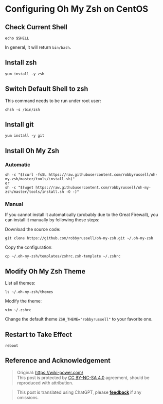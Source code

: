 # Configuring Oh My Zsh on CentOS

## Check Current Shell

```Shell
echo $SHELL
```

In general, it will return `bin/bash`.

## Install zsh

```shell
yum install -y zsh
```

## Switch Default Shell to zsh

This command needs to be run under root user:

```shell
chsh -s /bin/zsh
```

## Install git

```shell
yum install -y git
```

## Install Oh My Zsh

### Automatic

```shell
sh -c "$(curl -fsSL https://raw.githubusercontent.com/robbyrussell/oh-my-zsh/master/tools/install.sh)"
or
sh -c "$(wget https://raw.githubusercontent.com/robbyrussell/oh-my-zsh/master/tools/install.sh -O -)"
```

### Manual

If you cannot install it automatically (probably due to the Great Firewall), you can install it manually by following these steps:

Download the source code:

```shell
git clone https://github.com/robbyrussell/oh-my-zsh.git ~/.oh-my-zsh
```

Copy the configuration:

```shell
cp ~/.oh-my-zsh/templates/zshrc.zsh-template ~/.zshrc
```

## Modify Oh My Zsh Theme

List all themes:

```shell
ls ~/.oh-my-zsh/themes
```

Modify the theme:

```shell
vim ~/.zshrc
```

Change the default theme `ZSH_THEME="robbyrussell"` to your favorite one.

## Restart to Take Effect

```shell
reboot
```

## Reference and Acknowledgement

> Original: <https://wiki-power.com/>  
> This post is protected by [CC BY-NC-SA 4.0](https://creativecommons.org/licenses/by/4.0/deed.en) agreement, should be reproduced with attribution.

> This post is translated using ChatGPT, please [**feedback**](https://github.com/linyuxuanlin/Wiki_MkDocs/issues/new) if any omissions.